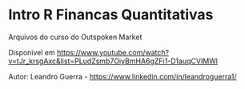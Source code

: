 # Intro R Financas Quantitativas

 Arquivos do curso do Outspoken Market
 
 Disponivel em https://www.youtube.com/watch?v=tJr_krsgAxc&list=PLudZsmb7OiyBmHA6gZFi1-D1auqCVIMWl
 
 Autor: Leandro Guerra - https://www.linkedin.com/in/leandroguerra1/